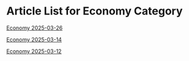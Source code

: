 # Article List for Economy Category

[Economy 2025-03-26](he_economy_2025-03-26.md)

[Economy 2025-03-14](he_economy_2025-03-14.md)

[Economy 2025-03-12](he_economy_2025-03-12.md)


